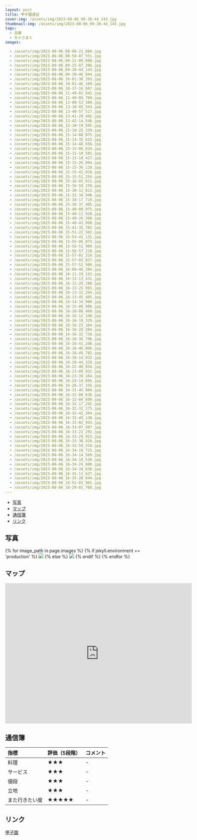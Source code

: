 ```yaml
---
layout: post
title: 甲子園遠征
cover-img: /assets/img/2023-08-06_09-30-44_143.jpg
thumbnail-img: /assets/img/2023-08-06_09-30-44_143.jpg
tags:
  - 兵庫
  - ちゃさまと
images:  

  - /assets/img/2023-08-06_08-08-21_884.jpg
  - /assets/img/2023-08-06_08-58-07_551.jpg
  - /assets/img/2023-08-06_09-21-09_898.jpg
  - /assets/img/2023-08-06_09-25-07_206.jpg
  - /assets/img/2023-08-06_09-30-44_143.jpg
  - /assets/img/2023-08-06_09-30-46_844.jpg
  - /assets/img/2023-08-06_10-01-30_203.jpg
  - /assets/img/2023-08-06_10-01-46_169.jpg
  - /assets/img/2023-08-06_10-37-16_607.jpg
  - /assets/img/2023-08-06_11-49-02_042.jpg
  - /assets/img/2023-08-06_11-49-04_760.jpg
  - /assets/img/2023-08-06_13-09-53_389.jpg
  - /assets/img/2023-08-06_13-10-45_343.jpg
  - /assets/img/2023-08-06_13-40-57_517.jpg
  - /assets/img/2023-08-06_13-41-20_492.jpg
  - /assets/img/2023-08-06_13-42-14_546.jpg
  - /assets/img/2023-08-06_15-10-19_505.jpg
  - /assets/img/2023-08-06_15-10-25_339.jpg
  - /assets/img/2023-08-06_15-14-08_075.jpg
  - /assets/img/2023-08-06_15-14-35_632.jpg
  - /assets/img/2023-08-06_15-14-48_656.jpg
  - /assets/img/2023-08-06_15-15-06_624.jpg
  - /assets/img/2023-08-06_15-15-10_581.jpg
  - /assets/img/2023-08-06_15-15-18_427.jpg
  - /assets/img/2023-08-06_15-15-26_094.jpg
  - /assets/img/2023-08-06_15-15-36_110.jpg
  - /assets/img/2023-08-06_15-15-42_010.jpg
  - /assets/img/2023-08-06_15-15-51_254.jpg
  - /assets/img/2023-08-06_15-16-01_611.jpg
  - /assets/img/2023-08-06_15-16-59_159.jpg
  - /assets/img/2023-08-06_15-30-12_812.jpg
  - /assets/img/2023-08-06_15-32-34_948.jpg
  - /assets/img/2023-08-06_15-38-17_719.jpg
  - /assets/img/2023-08-06_15-38-37_405.jpg
  - /assets/img/2023-08-06_15-40-00_975.jpg
  - /assets/img/2023-08-06_15-40-11_928.jpg
  - /assets/img/2023-08-06_15-40-26_368.jpg
  - /assets/img/2023-08-06_15-40-43_098.jpg
  - /assets/img/2023-08-06_15-41-35_702.jpg
  - /assets/img/2023-08-06_15-51-22_502.jpg
  - /assets/img/2023-08-06_15-53-41_131.jpg
  - /assets/img/2023-08-06_15-55-06_073.jpg
  - /assets/img/2023-08-06_15-56-51_909.jpg
  - /assets/img/2023-08-06_15-56-57_218.jpg
  - /assets/img/2023-08-06_15-57-01_310.jpg
  - /assets/img/2023-08-06_15-57-03_837.jpg
  - /assets/img/2023-08-06_15-57-52_986.jpg
  - /assets/img/2023-08-06_16-00-46_384.jpg
  - /assets/img/2023-08-06_16-11-19_152.jpg
  - /assets/img/2023-08-06_16-12-13_431.jpg
  - /assets/img/2023-08-06_16-12-29_188.jpg
  - /assets/img/2023-08-06_16-13-25_091.jpg
  - /assets/img/2023-08-06_16-13-32_294.jpg
  - /assets/img/2023-08-06_16-13-45_405.jpg
  - /assets/img/2023-08-06_16-14-34_990.jpg
  - /assets/img/2023-08-06_16-15-00_986.jpg
  - /assets/img/2023-08-06_16-16-08_469.jpg
  - /assets/img/2023-08-06_16-16-12_148.jpg
  - /assets/img/2023-08-06_16-16-19_329.jpg
  - /assets/img/2023-08-06_16-16-23_164.jpg
  - /assets/img/2023-08-06_16-16-28_284.jpg
  - /assets/img/2023-08-06_16-16-32_738.jpg
  - /assets/img/2023-08-06_16-16-36_796.jpg
  - /assets/img/2023-08-06_16-16-41_240.jpg
  - /assets/img/2023-08-06_16-16-46_006.jpg
  - /assets/img/2023-08-06_16-16-49_782.jpg
  - /assets/img/2023-08-06_16-18-14_032.jpg
  - /assets/img/2023-08-06_16-20-44_328.jpg
  - /assets/img/2023-08-06_16-22-48_834.jpg
  - /assets/img/2023-08-06_16-23-09_032.jpg
  - /assets/img/2023-08-06_16-23-39_164.jpg
  - /assets/img/2023-08-06_16-24-14_895.jpg
  - /assets/img/2023-08-06_16-26-37_156.jpg
  - /assets/img/2023-08-06_16-31-45_084.jpg
  - /assets/img/2023-08-06_16-32-00_636.jpg
  - /assets/img/2023-08-06_16-32-04_609.jpg
  - /assets/img/2023-08-06_16-32-17_292.jpg
  - /assets/img/2023-08-06_16-32-32_175.jpg
  - /assets/img/2023-08-06_16-32-42_204.jpg
  - /assets/img/2023-08-06_16-32-49_138.jpg
  - /assets/img/2023-08-06_16-33-02_943.jpg
  - /assets/img/2023-08-06_16-33-07_507.jpg
  - /assets/img/2023-08-06_16-33-22_292.jpg
  - /assets/img/2023-08-06_16-33-29_923.jpg
  - /assets/img/2023-08-06_16-33-38_416.jpg
  - /assets/img/2023-08-06_16-33-59_310.jpg
  - /assets/img/2023-08-06_16-34-10_725.jpg
  - /assets/img/2023-08-06_16-34-14_569.jpg
  - /assets/img/2023-08-06_16-34-19_539.jpg
  - /assets/img/2023-08-06_16-34-24_000.jpg
  - /assets/img/2023-08-06_16-34-34_630.jpg
  - /assets/img/2023-08-06_16-35-11_627.jpg
  - /assets/img/2023-08-06_16-35-20_844.jpg
  - /assets/img/2023-08-06_16-52-01_901.jpg
  - /assets/img/2023-08-06_18-29-01_768.jpg
---
```




<!-- TOC -->

- [写真](#写真)
- [マップ](#マップ)
- [通信簿](#通信簿)
- [リンク](#リンク)

<!-- /TOC -->

## 写真

{% for image_path in page.images %}
{% if jekyll.environment == 'production' %}
<img src="https://raw.githubusercontent.com/taira1117/fukuyama_izakaya/master/{{ image_path }}">
{% else %}
<img src="{{ image_path }}">
{% endif %}
{% endfor %}

## マップ

<iframe src="https://www.google.com/maps/embed?pb=!1m18!1m12!1m3!1d6558.76731932665!2d135.35402384980128!3d34.720722510104544!2m3!1f0!2f0!3f0!3m2!1i1024!2i768!4f13.1!3m3!1m2!1s0x6000edf1387e89dd%3A0xf7ee73ca3934be5b!2z6Ziq56We55Sy5a2Q5ZyS55CD5aC0!5e0!3m2!1sja!2sjp!4v1695019888072!5m2!1sja!2sjp" width="600" height="450" style="border:0;" allowfullscreen="" loading="lazy" referrerpolicy="no-referrer-when-downgrade"></iframe>

## 通信簿

| 指標 | 評価（5段階） | コメント |
| :------ |:--- | :--- |
| 料理 | ★★★ | - |
| サービス | ★★★ | - |
| 値段 | ★★★ | - |
| 立地 | ★★★ | - |
| また行きたい度 | ★★★★★ | - |

## リンク

[甲子園](https://www.hanshin.co.jp/koshien/)
